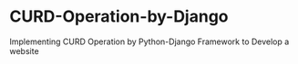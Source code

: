 # CURD-Operation-by-Django
Implementing CURD Operation by Python-Django Framework to Develop a website
